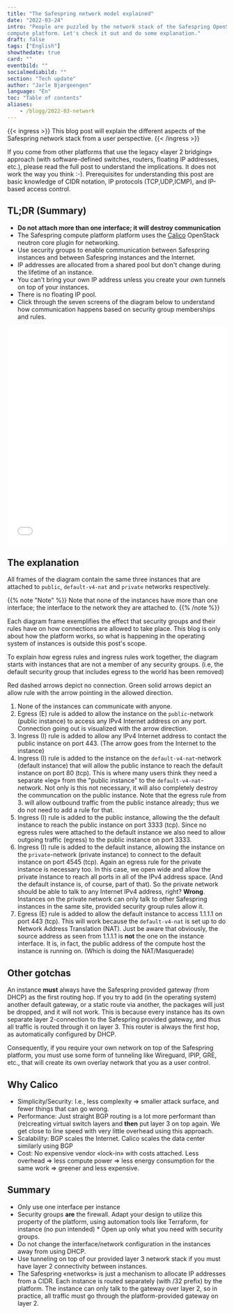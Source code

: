 ```yaml
---
title: "The Safespring network model explained"
date: "2022-03-24"
intro: "People are puzzled by the network stack of the Safespring OpenStack
compute platform. Let's check it out and do some explanation."
draft: false
tags: ["English"]
showthedate: true
card: ""
eventbild: ""
socialmediabild: ""
section: "Tech update"
author: "Jarle Bjørgeengen"
language: "En"
toc: "Table of contents"
aliases:
    - /blogg/2022-03-network
---
```


{{< ingress >}}
This blog post will explain the different aspects of the Safespring network
stack from a user perspective.
{{< /ingress >}}

If you come from other platforms that use the legacy
«layer 2 bridging» approach (with software-defined switches, routers,
floating IP addresses, etc.), please read the full post to understand the
implications. It does not work the way you think :-). Prerequisites for
understanding this post are basic knowledge of CIDR notation, IP protocols
(TCP,UDP,ICMP), and IP-based access control.




## TL;DR (Summary)

* **Do not attach more than one interface; it will destroy communication**
* The Safespring compute platform platform uses the [Calico][calico] OpenStack neutron core
plugin for networking.  
* Use security groups to enable communication between
Safespring instances and between Safespring instances and the Internet.
* IP addresses are allocated from a shared pool but don't change during the
lifetime of an instance.
* You can't bring your own IP address unless you create your own tunnels on top
of your instances.
* There is no floating IP pool.
* Click through the seven screens of the diagram below to understand how
communication happens based on security group memberships and rules.

[calico]: https://www.tigera.io/project-calico/

<iframe src="/img/safespring-network.sozi.html"  width="100%" height="500" style="border:0"></iframe>

## The explanation

All frames of the diagram contain the same three instances that are attached
to `public`, `default-v4-nat` and `private` networks respectively.

{{% note "Note" %}}
Note that none of the instances have more than one interface; the interface to the network they are attached to.
{{% /note %}}

Each diagram frame exemplifies the effect that security groups and their rules have on how
connections are allowed to take place. This blog is only about how the platform
works, so what is happening in the operating system of instances is outside
this post's scope.


To explain how egress rules and ingress rules work together, the
diagram starts with instances that are not a member of any security groups.
(i.e, the default security group that includes egress to the world has been
removed)

Red dashed arrows depict no connection. Green solid arrows depict an allow rule
with the arrow pointing in the allowed direction.


1. None of the instances can communicate with anyone.
2. Egress (E) rule is added to allow the instance on the `public`-network
   (public instance) to access any IPv4 Internet address on any
port. Connection going out is visualized with the arrow direction.  
3. Ingress (I) rule is added to allow any IPv4 Internet address to contact the
   public instance on port 443. (The arrow goes from the Internet to the
instance)
4. Ingress (I) rule is added to the instance on the `default-v4-nat`-network
   (default instance) that will allow the public instance to reach the default
instance on port 80 (tcp). This is where many users think they need a separate
«leg» from the "public instance" to the `default-v4-nat`-network. Not only is
this not necessary, it will also completely destroy the communcation on the public
instance. Note that the egress rule from 3. will allow outbound
traffic from the public instance already; thus we do not need to add a rule for
that.
5. Ingress (I) rule is added to the public instance, allowing the the
   default instance to reach the public instance on port 3333 (tcp). Since
no egress rules were attached to the default instance we also need to
allow outgoing traffic (egress) to the public instance on port 3333.
6. Ingress (I) rule is added to the default instance, allowing the instance on
   the `private`-network (private instance) to connect to the default instance
on port 4545 (tcp). Again an egress rule for the private instance is necessary
too. In this case, we open wide and allow the private instance to reach all
ports in all of the IPv4 address space. (And the default instance is, of course,
part of that). So the private network should be able to talk to any Internet
IPv4 address, right? **Wrong**. Instances on the private network can only talk
to other Safespring instances in the same site, provided security group rules
allow it.    
7. Egress (E) rule is added to allow the default instance to access 1.1.1.1 on
   port 443 (tcp). This will work because the `default-v4-nat` is set up to do Network Address
Translation (NAT). Just be aware that obviously, the source
address as seen from 1.1.1.1 is **not** the one on the instance interface. It
is, in fact, the public address of the compute host the instance is running on.
(Which is doing the NAT/Masquerade)  

## Other gotchas

An instance **must** always have the Safespring provided gateway (from
DHCP) as the first routing hop. If you try to add (in the operating
system) another default gateway, or a static route via another, the packages
will just be dropped, and it will not work.
This is because every instance has its own separate layer 2-connection to the
Safespring provided gateway, and thus all traffic is routed through it on layer
3. This router is always the first hop, as automatically configured by DHCP.

Consequently, if you require your own network on top of the Safespring
platform, you must use some form of tunneling like Wireguard, IPIP, GRE, etc.,
that will create its own overlay network that you as a user control.

## Why Calico  

* Simplicity/Security: I.e., less complexity => smaller attack surface, and fewer
things that can go wrong.
* Performance: Just straight BGP routing is a lot more performant than
(re)creating virtual switch layers and **then** put layer 3 on top again. We
get close to line speed with very little overhead using this approach.
* Scalability: BGP scales the Internet. Calico scales the data center similarly
using BGP
* Cost: No expensive vendor «lock-in» with costs attached. Less overhead =>
less compute power => less energy consumption for the same work => greener and
less expensive.  

## Summary

* Only use one interface per instance
* Security groups **are** the firewall. Adapt your design to utilize this
property of the platform, using automation tools like Terraform, for instance
(no pun intended) * Open up only what you need with security groups.
* Do not change the interface/network configuration in the instances away from
using DHCP.
* Use tunneling on top of our provided layer 3 network stack if you must
have layer 2 connectivity between instances.
* The Safespring «networks» is just a mechanism to allocate IP addresses from a
CIDR. Each instance is routed separately (with /32 prefix) by the platform. The
instance can only talk to the gateway over layer 2, so in practice, all
traffic must go through the platform-provided gateway on layer 2.
